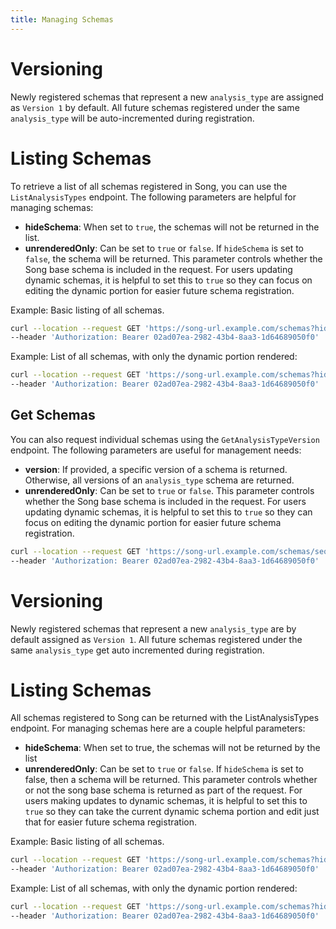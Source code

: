 ```yaml
---
title: Managing Schemas
---
```


# Versioning

Newly registered schemas that represent a new `analysis_type` are assigned as `Version 1` by default. All future schemas registered under the same `analysis_type` will be auto-incremented during registration.

# Listing Schemas

To retrieve a list of all schemas registered in Song, you can use the `ListAnalysisTypes` endpoint. The following parameters are helpful for managing schemas:

- **hideSchema**: When set to `true`, the schemas will not be returned in the list.
- **unrenderedOnly**: Can be set to `true` or `false`. If `hideSchema` is set to `false`, the schema will be returned. This parameter controls whether the Song base schema is included in the request. For users updating dynamic schemas, it is helpful to set this to `true` so they can focus on editing the dynamic portion for easier future schema registration.

Example: Basic listing of all schemas.

```bash
curl --location --request GET 'https://song-url.example.com/schemas?hideSchema=true&limit=50&offset=0&unrenderedOnly=true' \
--header 'Authorization: Bearer 02ad07ea-2982-43b4-8aa3-1d64689050f0'
```

Example: List of all schemas, with only the dynamic portion rendered:

```bash
curl --location --request GET 'https://song-url.example.com/schemas?hideSchema=false&limit=50&offset=0&unrenderedOnly=true' \
--header 'Authorization: Bearer 02ad07ea-2982-43b4-8aa3-1d64689050f0'
```

## Get Schemas

You can also request individual schemas using the `GetAnalysisTypeVersion` endpoint. The following parameters are useful for management needs:

- **version**: If provided, a specific version of a schema is returned.  Otherwise, all versions of an `analysis_type` schema are returned. 
- **unrenderedOnly**: Can be set to `true` or `false`. This parameter controls whether the Song base schema is included in the request. For users updating dynamic schemas, it is helpful to set this to `true` so they can focus on editing the dynamic portion for easier future schema registration.

```bash
curl --location --request GET 'https://song-url.example.com/schemas/sequencing_experiment?unrenderedOnly=true' \
--header 'Authorization: Bearer 02ad07ea-2982-43b4-8aa3-1d64689050f0'
```

# Versioning

Newly registered schemas that represent a new `analysis_type` are by default assigned as `Version 1`. All future schemas registered under the same `analysis_type` get auto incremented during registration.  

# Listing Schemas

All schemas registered to Song can be returned with the ListAnalysisTypes endpoint. For managing schemas here are a couple helpful parameters:

- **hideSchema**: When set to true, the schemas will not be returned by the list 
- **unrenderedOnly**: Can be set to `true` or `false`. If `hideSchema` is set to false, then a schema will be returned. This parameter controls whether or not the song base schema is returned as part of the request.  For users making updates to dynamic schemas, it is helpful to set this to `true` so they can take the current dynamic schema portion and edit just that for easier future schema registration. 

Example: Basic listing of all schemas.
```bash
curl --location --request GET 'https://song-url.example.com/schemas?hideSchema=true&limit=50&offset=0&unrenderedOnly=true' \
--header 'Authorization: Bearer 02ad07ea-2982-43b4-8aa3-1d64689050f0' 
```

Example: List of all schemas, with only the dynamic portion rendered: 

```bash
curl --location --request GET 'https://song-url.example.com/schemas?hideSchema=false&limit=50&offset=0&unrenderedOnly=true' \
--header 'Authorization: Bearer 02ad07ea-2982-43b4-8aa3-1d64689050f0' 
```
